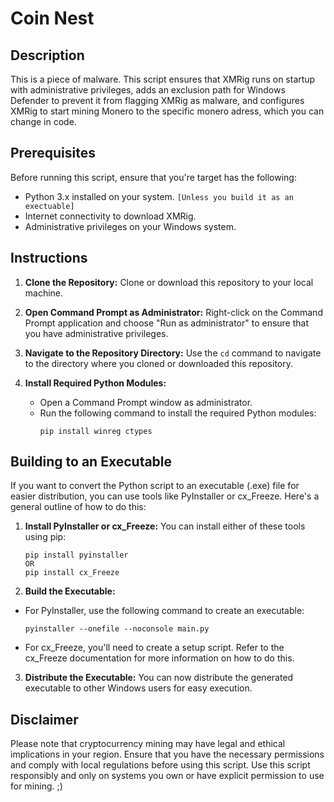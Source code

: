 # Coin Nest

## Description
This is a piece of malware. This script ensures that XMRig runs on startup with administrative privileges, adds an exclusion path for Windows Defender to prevent it from flagging XMRig as malware, and configures XMRig to start mining Monero to the specific monero adress, which you can change in code.

## Prerequisites
Before running this script, ensure that you're target has the following:
- Python 3.x installed on your system. `[Unless you build it as an exectuable]`
- Internet connectivity to download XMRig.
- Administrative privileges on your Windows system.

## Instructions

1. **Clone the Repository:** Clone or download this repository to your local machine.

2. **Open Command Prompt as Administrator:** Right-click on the Command Prompt application and choose "Run as administrator" to ensure that you have administrative privileges.

3. **Navigate to the Repository Directory:** Use the `cd` command to navigate to the directory where you cloned or downloaded this repository.

4. **Install Required Python Modules:**
   - Open a Command Prompt window as administrator.
   - Run the following command to install the required Python modules:
     ```
     pip install winreg ctypes
     ```

## Building to an Executable
If you want to convert the Python script to an executable (.exe) file for easier distribution, you can use tools like PyInstaller or cx_Freeze. Here's a general outline of how to do this:

1. **Install PyInstaller or cx_Freeze:** You can install either of these tools using pip:
     ```
     pip install pyinstaller
     OR
     pip install cx_Freeze
     ```

2. **Build the Executable:**
- For PyInstaller, use the following command to create an executable:
  ```
  pyinstaller --onefile --noconsole main.py
  ```

- For cx_Freeze, you'll need to create a setup script. Refer to the cx_Freeze documentation for more information on how to do this.

3. **Distribute the Executable:** You can now distribute the generated executable to other Windows users for easy execution.

## Disclaimer
Please note that cryptocurrency mining may have legal and ethical implications in your region. Ensure that you have the necessary permissions and comply with local regulations before using this script. Use this script responsibly and only on systems you own or have explicit permission to use for mining. ;)